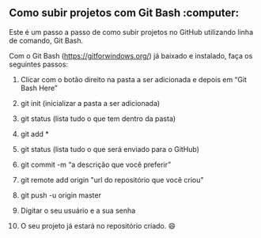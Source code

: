 <h2>Como subir projetos com Git Bash :computer:</h2>

Este é um passo a passo de como subir projetos no GitHub utilizando linha de comando, Git Bash.

Com o Git Bash (https://gitforwindows.org/) já baixado e instalado, faça os seguintes passos:

1. Clicar com o botão direito na pasta a ser adicionada e depois em “Git Bash Here”

2. git init (inicializar a pasta a ser adicionada)

3. git status (lista tudo o que tem dentro da pasta)

4. git add *

5. git status (lista tudo o que será enviado para o GitHub)

6. git commit -m “a descrição que você preferir”

7. git remote add origin "url do repositório que você criou"

8. git push -u origin master

9. Digitar o seu usuário e a sua senha

10. O seu projeto já estará no repositório criado. :smile:
